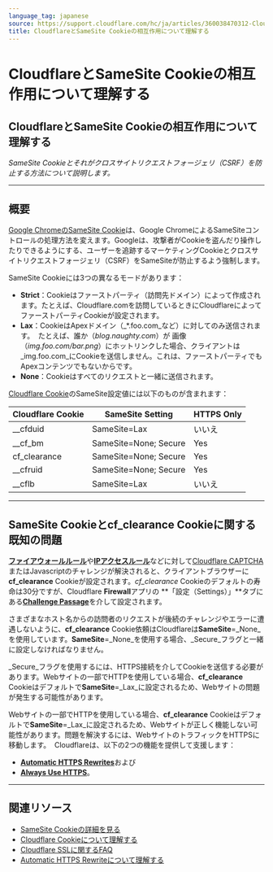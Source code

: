 ```yaml
---
language_tag: japanese
source: https://support.cloudflare.com/hc/ja/articles/360038470312-Cloudflare%E3%81%A8SameSite-Cookie%E3%81%AE%E7%9B%B8%E4%BA%92%E4%BD%9C%E7%94%A8%E3%81%AB%E3%81%A4%E3%81%84%E3%81%A6%E7%90%86%E8%A7%A3%E3%81%99%E3%82%8B
title: CloudflareとSameSite Cookieの相互作用について理解する
---
```


# CloudflareとSameSite Cookieの相互作用について理解する

## CloudflareとSameSite Cookieの相互作用について理解する

_SameSite Cookieとそれがクロスサイトリクエストフォージェリ（CSRF）を防止する方法について説明します。_

___

## 概要

[Google ChromeのSameSite Cookie](https://www.chromium.org/updates/same-site)は、Google ChromeによるSameSiteコントロールの処理方法を変えます。Googleは、攻撃者がCookieを盗んだり操作したりできるようにする、ユーザーを追跡するマーケティングCookieとクロスサイトリクエストフォージェリ（CSRF）をSameSiteが防止するよう強制します。

SameSite Cookieには3つの異なるモードがあります：

-   **Strict**：Cookieはファーストパーティ（訪問先ドメイン）によって作成されます。たとえば、Cloudflare.comを訪問しているときにCloudflareによってファーストパーティCookieが設定されます。
-   **Lax**：CookieはApexドメイン（_\*.foo.com_など）に対してのみ送信されます。  たとえば、誰か（_blog.naughty.com_）が 画像（_img.foo.com/bar.png_）にホットリンクした場合、クライアントは_img.foo.com_にCookieを送信しません。これは、ファーストパーティでもApexコンテンツでもないからです。
-   **None**：Cookieはすべてのリクエストと一緒に送信されます。

[Cloudflare Cookie](https://support.cloudflare.com/hc/articles/200170156)のSameSite設定値には以下のものが含まれます：

| Cloudflare Cookie | SameSite Setting | HTTPS Only |
| --- | --- | --- |
| \_\_cfduid | SameSite=Lax | いいえ |
| \_\_cf\_bm | SameSite=None; Secure | Yes |
| cf\_clearance | SameSite=None; Secure | Yes |
| \_\_cfruid | SameSite=None; Secure | Yes |
| \_\_cflb | SameSite=Lax | いいえ |

___

## SameSite Cookieとcf\_clearance Cookieに関する既知の問題

[**ファイアウォールルール**](https://support.cloudflare.com/hc/articles/360016473712)や[**IPアクセスルール**](https://support.cloudflare.com/hc/articles/217074967)などに対して[Cloudflare CAPTCHA](https://support.cloudflare.com/hc/articles/200170136)またはJavascriptのチャレンジが解決されると、クライアントブラウザーに**cf\_clearance** Cookieが設定されます。_cf\_clearance_ Cookieのデフォルトの寿命は30分ですが、Cloudflare **Firewall**アプリの **「設定（Settings）」**タブにある[**Challenge Passage**](https://support.cloudflare.com/hc/articles/200170136#2dwCrNWIMnNJDP6AVjEQ3e)を介して設定されます。

さまざまなホスト名からの訪問者のリクエストが後続のチャレンジやエラーに遭遇しないように、**cf\_clearance** Cookie依頼はCloudflareは**SameSite**\=_None_を使用しています。**SameSite**\=_None_を使用する場合、_Secure_フラグと一緒に設定しなければなりません。

_Secure_フラグを使用するには、HTTPS接続を介してCookieを送信する必要があります。Webサイトの一部でHTTPを使用している場合、**cf\_clearance** Cookieはデフォルトで**SameSite**\=_Lax_に設定されるため、Webサイトの問題が発生する可能性があります。

Webサイトの一部でHTTPを使用している場合、**cf\_clearance** Cookieはデフォルトで**SameSite**\=_Lax_に設定されるため、Webサイトが正しく機能しない可能性があります。問題を解決するには、WebサイトのトラフィックをHTTPSに移動します。  Cloudflareは、以下の2つの機能を提供して支援します：

-   [**Automatic HTTPS Rewrites**](https://support.cloudflare.com/hc/articles/227227647)および
-   [**Always Use HTTPS**](https://support.cloudflare.com/hc/articles/204144518#h_a61bfdef-08dd-40f8-8888-7edd8e40d156)。

___

## 関連リソース

-   [SameSite Cookieの詳細を見る](https://web.dev/samesite-cookies-explained/) 
-   [Cloudflare Cookieについて理解する](https://support.cloudflare.com/hc/articles/200170156)
-   [Cloudflare SSLに関するFAQ](https://support.cloudflare.com/hc/articles/204144518#h_999722138611548960019807)
-   [Automatic HTTPS Rewriteについて理解する](https://support.cloudflare.com/hc/articles/227227647)
